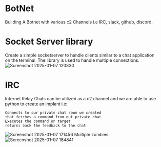 # BotNet
Building A Botnet with various c2 Channels i.e IRC, slack, github, discord. 

# Socket Server library
Create a simple socketserver to handle clients similar to a chat application on the terminal.
The library is used to handle multiple connections.
![Screenshot 2025-01-07 120330](https://github.com/user-attachments/assets/e2b882a6-b6ad-4826-ac04-42fc46104143)

# IRC 
Internet Relay Chats can be utilized as a c2 channel and we are able to use python to create an implant i.e:

    Connects to our private chat room we created
    that fetches a command from out private chat
    Executes the command on target
    returns back the feedback to the chat

![Screenshot 2025-01-07 171456](https://github.com/user-attachments/assets/58400b3f-3afb-4057-b1e0-17c9518147af)
Multiple zombies
![Screenshot 2025-01-07 184841](https://github.com/user-attachments/assets/b66c8b55-accc-4038-98fb-9fc616347df3)
